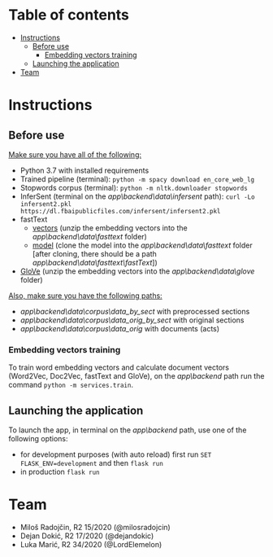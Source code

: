 # Table of contents
- [Instructions](#instructions)
  - [Before use](#before-use)
    - [Embedding vectors training](#embedding-vectors-training)
  - [Launching the application](#launching-the-application)
- [Team](#team)

# Instructions

## Before use

<ins>Make sure you have all of the following:</ins>

* Python 3.7 with installed requirements
* Trained pipeline (terminal): `python -m spacy download en_core_web_lg`
* Stopwords corpus (terminal): `python -m nltk.downloader stopwords`
* InferSent (terminal on the *app\backend\data\infersent* path): `curl -Lo infersent2.pkl https://dl.fbaipublicfiles.com/infersent/infersent2.pkl`
* fastText
  * [vectors](https://dl.fbaipublicfiles.com/fasttext/vectors-english/crawl-300d-2M.vec.zip) (unzip the embedding vectors into the *app\backend\data\fasttext* folder)
  * [model](https://github.com/facebookresearch/fastText) (clone the model into the *app\backend\data\fasttext* folder [after cloning, there should be a path *app\backend\data\fasttext\fastText*])
* [GloVe](http://nlp.stanford.edu/data/glove.840B.300d.zip) (unzip the embedding vectors into the *app\backend\data\glove* folder)

<ins>Also, make sure you have the following paths:</ins>

* *app\backend\data\corpus\data_by_sect* with preprocessed sections
* *app\backend\data\corpus\data_orig_by_sect* with original sections
* *app\backend\data\corpus\data_orig* with documents (acts)

### Embedding vectors training

To train word embedding vectors and calculate document vectors (Word2Vec, Doc2Vec, fastText and GloVe), on the *app\backend* path run the command `python -m services.train`.

## Launching the application

To launch the app, in terminal on the *app\backend* path, use one of the following options:
- for development purposes (with auto reload) first run `SET FLASK_ENV=development` and then `flask run`
- in production `flask run`

# Team

* Miloš Radojčin, R2 15/2020 (@milosradojcin)
* Dejan Dokić, R2 17/2020 (@dejandokic)
* Luka Marić, R2 34/2020 (@LordElemelon)